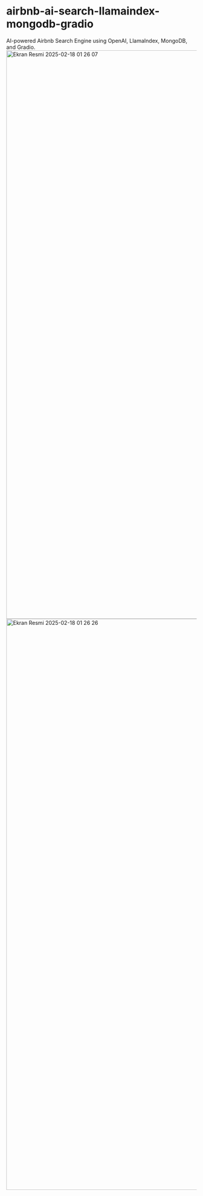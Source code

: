 # airbnb-ai-search-llamaindex-mongodb-gradio
AI-powered Airbnb Search Engine using OpenAI, LlamaIndex, MongoDB, and Gradio. 
<img width="1505" alt="Ekran Resmi 2025-02-18 01 26 07" src="https://github.com/user-attachments/assets/3993f445-b8c5-41ff-a02c-1afd6a52b7b5" />
<img width="1512" alt="Ekran Resmi 2025-02-18 01 26 26" src="https://github.com/user-attachments/assets/2bbe059e-ef2f-4bbb-809d-03d6b56b69fe" />
